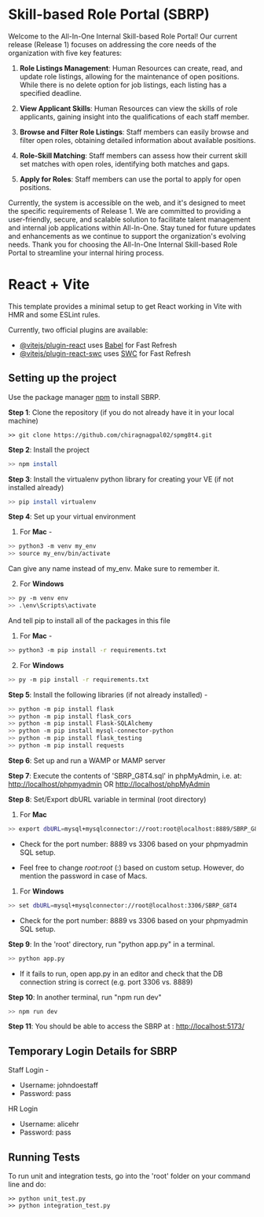 # Skill-based Role Portal (SBRP)

Welcome to the All-In-One Internal Skill-based Role Portal! Our current release (Release 1) focuses on addressing the core needs of the organization with five key features:

1. **Role Listings Management**: Human Resources can create, read, and update role listings, allowing for the maintenance of open positions. While there is no delete option for job listings, each listing has a specified deadline.

2. **View Applicant Skills**: Human Resources can view the skills of role applicants, gaining insight into the qualifications of each staff member.

3. **Browse and Filter Role Listings**: Staff members can easily browse and filter open roles, obtaining detailed information about available positions.

4. **Role-Skill Matching**: Staff members can assess how their current skill set matches with open roles, identifying both matches and gaps.

5. **Apply for Roles**: Staff members can use the portal to apply for open positions.

Currently, the system is accessible on the web, and it's designed to meet the specific requirements of Release 1. We are committed to providing a user-friendly, secure, and scalable solution to facilitate talent management and internal job applications within All-In-One. Stay tuned for future updates and enhancements as we continue to support the organization's evolving needs. Thank you for choosing the All-In-One Internal Skill-based Role Portal to streamline your internal hiring process.

# React + Vite

This template provides a minimal setup to get React working in Vite with HMR and some ESLint rules.

Currently, two official plugins are available:

- [@vitejs/plugin-react](https://github.com/vitejs/vite-plugin-react/blob/main/packages/plugin-react/README.md) uses [Babel](https://babeljs.io/) for Fast Refresh
- [@vitejs/plugin-react-swc](https://github.com/vitejs/vite-plugin-react-swc) uses [SWC](https://swc.rs/) for Fast Refresh

## Setting up the project

Use the package manager [npm](https://nodejs.org/en/download) to install SBRP.

**Step 1**: Clone the repository (if you do not already have it in your local machine)
```
>> git clone https://github.com/chiragnagpal02/spmg8t4.git
```

**Step 2**: Install the project
```bash
>> npm install
```
**Step 3**: Install the virtualenv python library for creating your VE (if not installed already)
```bash
>> pip install virtualenv
```

**Step 4**: Set up your virtual environment 
1. For **Mac** - 
```bash
>> python3 -m venv my_env 
>> source my_env/bin/activate
```
Can give any name instead of my_env. Make sure to remember it. 

2. For **Windows**
```bash
>> py -m venv env
>> .\env\Scripts\activate
```

And tell pip to install all of the packages in this file

1. For **Mac** -
```bash
>> python3 -m pip install -r requirements.txt
```

2. For **Windows**
```bash
>> py -m pip install -r requirements.txt
```
**Step 5**: Install the following libraries (if not already installed) - 
```bash
>> python -m pip install flask
>> python -m pip install flask_cors
>> python -m pip install Flask-SQLAlchemy
>> python -m pip install mysql-connector-python	  
>> python -m pip install flask_testing
>> python -m pip install requests
```

**Step 6**: Set up and run a WAMP or MAMP server

**Step 7**: Execute the contents of 'SBRP_G8T4.sql' in phpMyAdmin, i.e. at:
[http://localhost/phpmyadmin](http://localhost/phpmyadmin)  OR [http://localhost/phpMyAdmin](http://localhost/phpMyAdmin)

**Step 8**: Set/Export dbURL variable in terminal (root directory)
1. For **Mac**
```bash
>> export dbURL=mysql+mysqlconnector://root:root@localhost:8889/SBRP_G8T4
```
- Check for the port number: 8889 vs 3306 based on your phpmyadmin SQL setup. 

- Feel free to change *root:root* (<username>:<password>) based on custom setup. However, do mention the password in case of Macs. 

1. For **Windows**
```bash
>> set dbURL=mysql+mysqlconnector://root@localhost:3306/SBRP_G8T4
```
- Check for the port number: 8889 vs 3306 based on your phpmyadmin SQL setup. 

**Step 9**: In the 'root' directory, run "python app.py" in a terminal.
```bash
>> python app.py
```
- If it fails to run, open app.py in an editor and check that
		the DB connection string is correct (e.g. port 3306 vs. 8889)

**Step 10**: In another terminal, run "npm run dev"

```bash
>> npm run dev
```

**Step 11**: You should be able to access the SBRP at : [http://localhost:5173/](http://localhost:5173/)


## Temporary Login Details for SBRP

Staff Login -
- Username: johndoestaff
- Password: pass

HR Login
- Username: alicehr
- Password: pass


## Running Tests

To run unit and integration tests, go into the 'root' folder on your
command line and do:
```console
>> python unit_test.py
>> python integration_test.py

```
 
